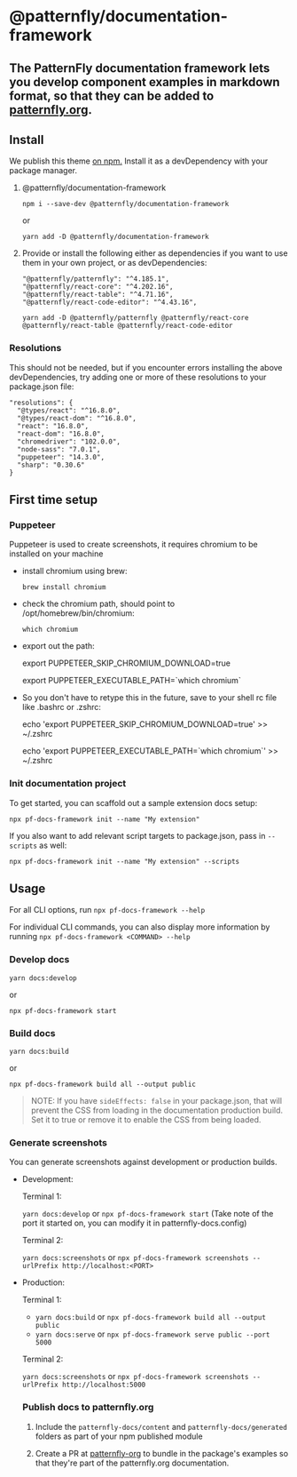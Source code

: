 # @patternfly/documentation-framework

## The PatternFly documentation framework lets you develop component examples in markdown format, so that they can be added to [patternfly.org](https://www.patternfly.org/).

## Install

We publish this theme [on npm.](https://www.npmjs.com/package/@patternfly/documentation-framework) Install it as a devDependency with your package manager.

1. @patternfly/documentation-framework

    `npm i --save-dev @patternfly/documentation-framework`

    or

    `yarn add -D @patternfly/documentation-framework`

2. Provide or install the following either as dependencies if you want to use them in your own project, or as devDependencies:
    ```
    "@patternfly/patternfly": "^4.185.1",
    "@patternfly/react-core": "^4.202.16",
    "@patternfly/react-table": "^4.71.16",
    "@patternfly/react-code-editor": "^4.43.16",
    ```
    `yarn add -D @patternfly/patternfly @patternfly/react-core @patternfly/react-table @patternfly/react-code-editor`

### Resolutions

This should not be needed, but if you encounter errors installing the above devDependencies, try adding one or more of these resolutions to your package.json file:
```
"resolutions": {
  "@types/react": "^16.8.0",
  "@types/react-dom": "^16.8.0",
  "react": "16.8.0",
  "react-dom": "16.8.0",
  "chromedriver": "102.0.0",
  "node-sass": "7.0.1",
  "puppeteer": "14.3.0",
  "sharp": "0.30.6"
}
```

## First time setup

### Puppeteer

Puppeteer is used to create screenshots, it requires chromium to be installed on your machine

- install chromium using brew:

  `brew install chromium`
- check the chromium path, should point to /opt/homebrew/bin/chromium:

  `which chromium`
- export out the path:

  export PUPPETEER_SKIP_CHROMIUM_DOWNLOAD=true

  export PUPPETEER_EXECUTABLE_PATH=\`which chromium\`

- So you don't have to retype this in the future, save to your shell rc file like .bashrc or .zshrc:

  echo 'export PUPPETEER_SKIP_CHROMIUM_DOWNLOAD=true' >> ~/.zshrc

  echo 'export PUPPETEER_EXECUTABLE_PATH=\`which chromium\`' >> ~/.zshrc 

### Init documentation project

To get started, you can scaffold out a sample extension docs setup:

`npx pf-docs-framework init --name "My extension"`

If you also want to add relevant script targets to package.json, pass in `--scripts` as well:

`npx pf-docs-framework init --name "My extension" --scripts`

## Usage

For all CLI options, run `npx pf-docs-framework --help`

For individual CLI commands, you can also display more information by running `npx pf-docs-framework <COMMAND> --help`

### Develop docs

`yarn docs:develop`

or

`npx pf-docs-framework start`

### Build docs

`yarn docs:build`

or

`npx pf-docs-framework build all --output public`

> NOTE: If you have `sideEffects: false` in your package.json, that will prevent the CSS from loading in the documentation production build. Set it to true or remove it to enable the CSS from being loaded.

### Generate screenshots

You can generate screenshots against development or production builds.

- Development:

  Terminal 1:

  `yarn docs:develop` or `npx pf-docs-framework start` (Take note of the port it started on, you can modify it in patternfly-docs.config)

  Terminal 2:

  `yarn docs:screenshots` or `npx pf-docs-framework screenshots --urlPrefix http://localhost:<PORT>`

- Production:

  Terminal 1:
  
  - `yarn docs:build` or `npx pf-docs-framework build all --output public`
  - `yarn docs:serve` or `npx pf-docs-framework serve public --port 5000`

  Terminal 2:

  `yarn docs:screenshots` or `npx pf-docs-framework screenshots --urlPrefix http://localhost:5000`

  ### Publish docs to patternfly.org

  1. Include the `patternfly-docs/content` and `patternfly-docs/generated` folders as part of your npm published module

  2. Create a PR at [patternfly-org](https://github.com/patternfly/patternfly-org) to bundle in the package's examples so that they're part of the patternfly.org documentation.